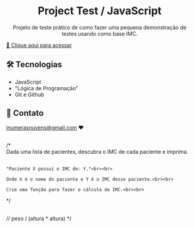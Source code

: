 <h1 align="center"> Project Test / JavaScript</h1>

<p align="center">
Projeto de teste prático de como fazer uma pequena demonstração de testes usando como base IMC.
</p>

[🔗 Clique aqui para acessar](https://vasijess.github.io/options/) 

## 🛠 Tecnologias 
- JavaScript
- "Lógica de Programação"
- Git e Github

## 💛 Contato 

inumerasnuvens@gmail.com ♥

<br>/*<br>
    Dada uma lista de pacientes, descubra o IMC de cada paciente e imprima.<br><br>

    "Paciente X possui o IMC de: Y."<br><br>

    Onde X é o nome do paciente e Y é o IMC desse paciente.<br><br>

    Crie uma função para fazer o cálculo de IMC.<br><br>
*/<br><br>

// peso / (altura * altura) */<br><br>